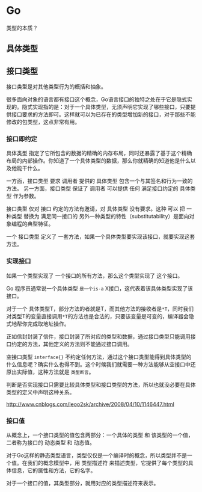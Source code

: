 # Go

类型的本质？

## 具体类型

## 接口类型

接口类型是对其他类型行为的概括和抽象。

很多面向对象的语言都有接口这个概念，Go语言接口的独特之处在于它是隐式实现的。隐式实现指的是：对于一个具体类型，无须声明它实现了哪些接口，只要提供接口要求的方法即可。这样就可以为已存在的类型增加新的接口，对于那些不能修改的包类型，这点非常有用。

### 接口即约定

具体类型 指定了它所包含的数据的精确的内存布局，同时还暴露了基于这个精确布局的内部操作。你知道了一个具体类型的数据，那么你就精确的知道他是什么以及他能干什么。

一方面，接口类型 要求 调用者 提供的 具体类型 包含一个与其签名和行为一致的方法。
另一方面，接口类型 保证了 调用者 可以提供 任何 满足接口约定的 具体类型 作为参数。

接口类型 仅对 接口 约定的方法有邀请，对 具体类型 没有要求。这种 可以 把 一种类型 替换为 满足同一接口的 另外一种类型的特性（substitutability）是面向对象编程的典型特征。

一个 接口类型 定义了 一套方法，如果一个具体类型要实现该接口，就要实现这套方法。

### 实现接口

如果一个类型实现了 一个接口的所有方法，那么这个类型实现了 这个接口。

Go 程序员通常说一个具体类型 `是一个is-a` X接口，这代表着该具体类型实现了该接口。

对于一个 具体类型T，部分方法的者就是T，而其他方法的接收者是`*T`，同时我们对类型T的变量直接调用`*T`的方法也是合法的，只要该变量是可变的，编译器会隐式地帮你完成取地址操作。

正如信封封装了信件，接口封装了所对应的类型和数据，通过接口类型只能调用接口约定的方法，其他定义的方法则不能通过接口调用。

空接口类型 `interface{}` 不约定任何方法，通过这个接口类型能得到具体类型的什么信息呢？确实什么也得不到。这个时候我们就需要一种方法能够从空接口中还原出实际值，这种方法就是 `类型断言`。

判断是否实现接口只需要比较具体类型和接口类型的方法，所以也就没必要在具体类型的定义中声明这种关系。

http://www.cnblogs.com/leoo2sk/archive/2008/04/10/1146447.html

### 接口值

从概念上，一个接口类型的值包含两部分：一个具体的类型 和 该类型的一个值，二者称为接口的 动态类型 和 动态值。

对于Go这样的静态类型语言，类型仅仅是一个编译时的概念，所以类型并不是一个值。在我们的概念模型中，用 类型描述符 来描述类型，它提供了每个类型的具体信息，它的属性和方法，它的名字。

对于一个接口的值，其类型部分，就用对应的类型描述符来表示。
